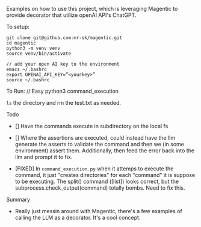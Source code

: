Examples on how to use this project, which is leveraging Magentic to provide decorator that utilize openAI API's ChatGPT.

To setup:

    git clone git@github.com:mr-sk/magentic.git
    cd magentic
    python3 -m venv venv
    source venv/bin/activate

    // add your open AI key to the environment
    emacs ~/.bashrc
    export OPENAI_API_KEY=”<yourkey>”
    source ~/.bashrc

To Run:
    // Easy
    python3 command_execution

`ls` the directory and rm the test.txt as needed. 


Todo
* [] Have the commands execute in subdirectory on the local fs

* [] Where the assertions are executed, could instead have the llm generate the asserts to validate the command and then we (in some environment) assert them. Additionally, then feed the error back into the llm and prompt it to fix. 

* [FIXED] In `command_execution.py` when it attemps to execute the command, it just "creates directories" for each "command" it is suppose to be executing. The split() command ([list]) looks correct, but the subprocess.check_output(command) totally bombs. Need to fix this.

Summary

* Really just messin around with Magentic, there's a few examples of calling the LLM as a decorator. It's a cool concept.
